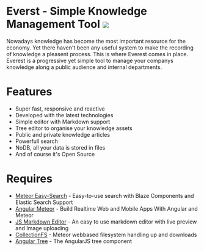 # Everst - Simple Knowledge Management Tool ![](https://travis-ci.org/BitSherpa/Everest.svg)

Nowadays knowledge has become the most important resource for the economy. Yet there haven't been any useful system to make the recording of knowledge a pleasent process. This is where Everest comes in place. Everest is a progressive yet simple tool to manage your companys knowledge along a public audience and internal departments. 

# Features

* Super fast, responsive and reactive
* Developed with the latest technologies
* Simple editor with Markdown support
* Tree editor to organise your knowledge assets
* Public and private knowledge articles
* Powerfull search
* NoDB, all your data is stored in files
* And of course it's Open Source

# Requires

* [Meteor Easy-Search](http://matteodem.github.io/meteor-easy-search/) - Easy-to-use search with Blaze Components and Elastic Search Support
* [Angular Meteor](http://angular-meteor.com/) - Build Realtime Web and Mobile Apps With Angular and Meteor
* [JS Markdown Editor](https://github.com/Grafikart/JS-Markdown-Editor) - An easy to use markdown editor with live preview and Image uploading
* [CollectionFS](https://github.com/CollectionFS/Meteor-CollectionFS) - Meteor webbased filesystem handling up and downloads
* [Angular Tree](http://wix.github.io/angular-tree-control/) - The AngularJS tree component
